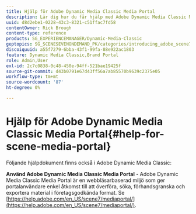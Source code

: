```yaml
---
title: Hjälp för Adobe Dynamic Media Classic Media Portal
description: Lär dig hur du får hjälp med Adobe Dynamic Media Classic Media Portal.
uuid: d8d2ebe1-0228-43c3-8321-c51ffac7fd58
contentOwner: Rick Brough
content-type: reference
products: SG_EXPERIENCEMANAGER/Dynamic-Media-Classic
geptopics: SG_SCENESEVENONDEMAND_PK/categories/introducing_adobe_scene7
discoiquuid: a55f7279-6bba-43f1-99fa-88e922ac1803
feature: Dynamic Media Classic,Brand Portal
role: Admin,User
exl-id: 2c7c0838-0c48-450e-94ff-521bae19425f
source-git-commit: d43b0791e67d43ff56a7ab85570b9639c2375e05
workflow-type: tm+mt
source-wordcount: '87'
ht-degree: 0%

---
```


# Hjälp för Adobe Dynamic Media Classic Media Portal{#help-for-scene-media-portal}

Följande hjälpdokument finns också i Adobe Dynamic Media Classic:

**Använd Adobe Dynamic Media Classic Media Portal** - Adobe Dynamic Media Classic Media Portal är en webbläsarbaserad miljö som ger portalanvändare enkel åtkomst till att överföra, söka, förhandsgranska och exportera material i företagsgodkända format. Se [https://help.adobe.com/en_US/scene7/mediaportal/](https://help.adobe.com/en_US/scene7/mediaportal/).

<!-- Is this topic still needed? -rb 04/22/21
 used to point to www.adobe.com/go/learn_sc7_mediaportalusing_en and http://help.adobe.com/en_US/scene7/mediaportal/-->